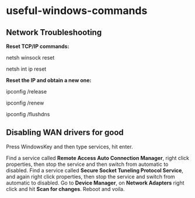# useful-windows-commands


Network Troubleshooting
----------------------------------------------------------------------------------------------------------------------------------------


<b>Reset TCP/IP commands:</b>

netsh winsock reset

netsh int ip reset

  
<b>Reset the IP and obtain a new one:</b>

ipconfig /release

ipconfig /renew

ipconfig /flushdns

  
Disabling WAN drivers for good
  ----------------------------------------------------------------------------------------------------------------------------------------
  
Press WindowsKey and then type services, hit enter. 

  Find a service called <b>Remote Access Auto Connection Manager</b>, right click properties, then stop the service and then switch from automatic to disabled.
  Find a service called <b>Secure Socket Tuneling Protocol Service</b>, and again right click properties, then stop the service and switch from automatic to disabled.
  Go to <b>Device Manager</b>, on <b>Network Adapters</b> right click and hit <b>Scan for changes</b>.
  Reboot and voila.
  

